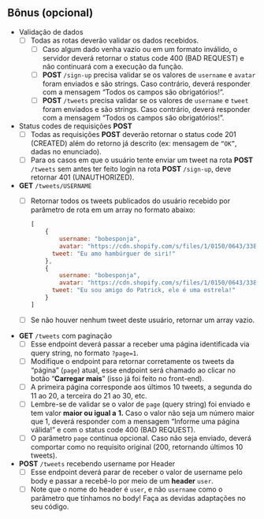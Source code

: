 ## Bônus (opcional)

- Validação de dados
    - [ ]  Todas as rotas deverão validar os dados recebidos.
        - [ ]  Caso algum dado venha vazio ou em um formato inválido, o servidor deverá retornar o status code 400 (BAD REQUEST) e não continuará com a execução da função.
        - [ ]  **POST** `/sign-up` precisa validar se os valores de `username` e `avatar` foram enviados e são strings. Caso contrário, deverá responder com a mensagem “Todos os campos são obrigatórios!”.
        - [ ]  **POST** `/tweets` precisa validar se os valores de `username` e `tweet` foram enviados e são strings. Caso contrário, deverá responder com a mensagem “Todos os campos são obrigatórios!”.
- Status codes de requisições **POST**
    - [ ]  Todas as requisições **POST** deverão retornar o status code 201 (CREATED) além do retorno já descrito (ex: mensagem de `“OK”`, dadas no enunciado).
    - [ ]  Para os casos em que o usuário tente enviar um tweet na rota **POST** `/tweets` sem antes ter feito login na rota **POST** `/sign-up`, deve retornar 401 (UNAUTHORIZED).
- **GET** `/tweets/USERNAME`
    - [ ]  Retornar todos os tweets publicados do usuário recebido por parâmetro de rota em um array no formato abaixo:
        
        ```jsx
        [
        	{
        		username: "bobesponja",
        		avatar: "https://cdn.shopify.com/s/files/1/0150/0643/3380/files/Screen_Shot_2019-07-01_at_11.35.42_AM_370x230@2x.png",
        	  tweet: "Eu amo hambúrguer de siri!"
        	},
        	{
        		username: "bobesponja",
        		avatar: "https://cdn.shopify.com/s/files/1/0150/0643/3380/files/Screen_Shot_2019-07-01_at_11.35.42_AM_370x230@2x.png",
        	  tweet: "Eu sou amigo do Patrick, ele é uma estrela!"
        	}
        ]
        ```
        
    - [ ]  Se não houver nenhum tweet deste usuário, retornar um array vazio.
- **GET** `/tweets` com paginação
    - [ ]  Esse endpoint deverá passar a receber uma página identificada via query string, no formato `?page=1`.
    - [ ]  Modifique o endpoint para retornar corretamente os tweets da “página” (`page`) atual, esse endpoint será chamado ao clicar no botão “**Carregar mais**” (isso já foi feito no front-end).
    - [ ]  A primeira página corresponde aos últimos 10 tweets, a segunda do 11 ao 20, a terceira do 21 ao 30, etc.
    - [ ]  Lembre-se de validar se o valor de `page` (query string) foi enviado e tem valor **maior ou igual a** **1.** Caso o valor não seja um número maior que 1, deverá responder com a mensagem “Informe uma página válida!” e com o status code 400 (BAD REQUEST).
    - [ ]  O parâmetro `page` continua opcional. Caso não seja enviado, deverá comportar como no requisito original (200, retornando últimos 10 tweets).
- **POST** `/tweets` recebendo username por Header
    - [ ]  Esse endpoint deverá parar de receber o valor de username pelo body e passar a recebê-lo por meio de um **header** `user`.
    - [ ]  Note que o nome do header é `user`, e não `username` como o parâmetro que tínhamos no body! Faça as devidas adaptações no seu código.